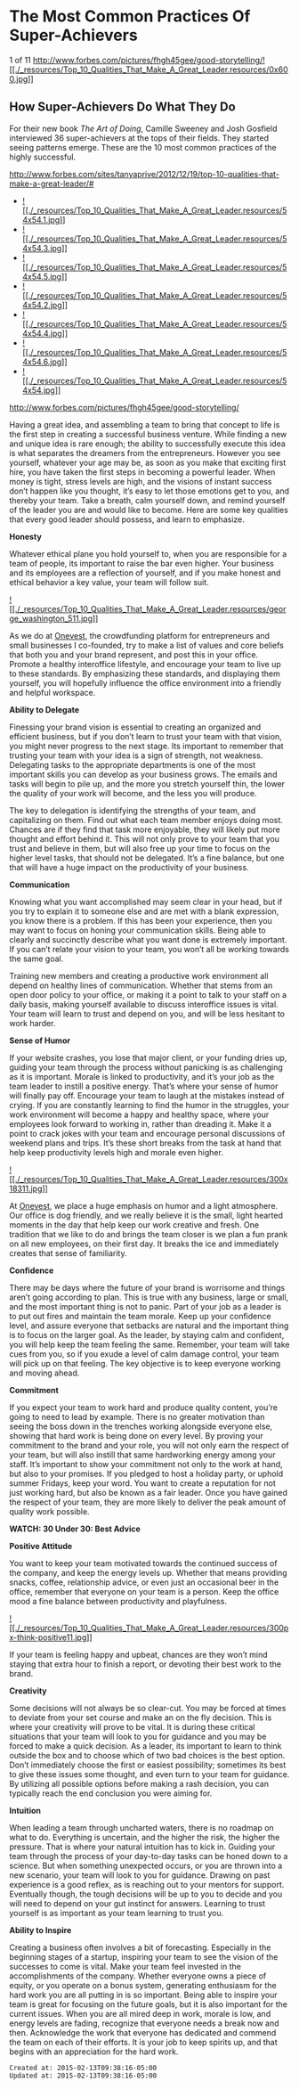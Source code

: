 
# The Most Common Practices Of Super-Achievers

1 of 11
<http://www.forbes.com/pictures/fhgh45gee/good-storytelling/>[![[./_resources/Top_10_Qualities_That_Make_A_Great_Leader.resources/0x600.jpg]]](http://www.forbes.com/pictures/fhgh45gee/how-super-achievers-do-what-they-do/)

## How Super-Achievers Do What They Do

For their new book _The Art of Doing_, Camille Sweeney and Josh Gosfield interviewed 36 super-achievers at the tops of their fields. They started seeing patterns emerge. These are the 10 most common practices of the highly successful.

<http://www.forbes.com/sites/tanyaprive/2012/12/19/top-10-qualities-that-make-a-great-leader/#>

*    [![[./_resources/Top_10_Qualities_That_Make_A_Great_Leader.resources/54x54.1.jpg]]](http://www.forbes.com/pictures/fhgh45gee/how-super-achievers-do-what-they-do/) 
*    [![[./_resources/Top_10_Qualities_That_Make_A_Great_Leader.resources/54x54.3.jpg]]](http://www.forbes.com/pictures/fhgh45gee/good-storytelling/) 
*    [![[./_resources/Top_10_Qualities_That_Make_A_Great_Leader.resources/54x54.5.jpg]]](http://www.forbes.com/pictures/fhgh45gee/dedication-to-a-vision/) 
*    [![[./_resources/Top_10_Qualities_That_Make_A_Great_Leader.resources/54x54.2.jpg]]](http://www.forbes.com/pictures/fhgh45gee/listening-and-remaining-open/) 
*    [![[./_resources/Top_10_Qualities_That_Make_A_Great_Leader.resources/54x54.4.jpg]]](http://www.forbes.com/pictures/fhgh45gee/pursuing-happiness/) 
*    [![[./_resources/Top_10_Qualities_That_Make_A_Great_Leader.resources/54x54.6.jpg]]](http://www.forbes.com/pictures/fhgh45gee/intelligent-persistence/) 
*    [![[./_resources/Top_10_Qualities_That_Make_A_Great_Leader.resources/54x54.jpg]]](http://www.forbes.com/pictures/fhgh45gee/testing-ideas-in-the-market/) 

<http://www.forbes.com/pictures/fhgh45gee/good-storytelling/>

Having a great idea, and assembling a team to bring that concept to life is the first step in creating a successful business venture. While finding a new and unique idea is rare enough; the ability to successfully execute this idea is what separates the dreamers from the entrepreneurs. However you see yourself, whatever your age may be, as soon as you make that exciting first hire, you have taken the first steps in becoming a powerful leader. When money is tight, stress levels are high, and the visions of instant success don’t happen like you thought, it’s easy to let those emotions get to you, and thereby your team. Take a breath, calm yourself down, and remind yourself of the leader you are and would like to become. Here are some key qualities that every good leader should possess, and learn to emphasize.

**Honesty**

Whatever ethical plane you hold yourself to, when you are responsible for a team of people, its important to raise the bar even higher. Your business and its employees are a reflection of yourself, and if you make honest and ethical behavior a key value, your team will follow suit.

[![[./_resources/Top_10_Qualities_That_Make_A_Great_Leader.resources/george_washington_511.jpg]]](http://commons.wikipedia.org/wiki/File:George_Washington_5.jpg)

As we do at [Onevest](https://onevest.com/), the crowdfunding platform for entrepreneurs and small businesses I co-founded, try to make a list of values and core beliefs that both you and your brand represent, and post this in your office. Promote a healthy interoffice lifestyle, and encourage your team to live up to these standards. By emphasizing these standards, and displaying them yourself, you will hopefully influence the office environment into a friendly and helpful workspace.

**Ability to Delegate**

Finessing your brand vision is essential to creating an organized and efficient business, but if you don’t learn to trust your team with that vision, you might never progress to the next stage. Its important to remember that trusting your team with your idea is a sign of strength, not weakness. Delegating tasks to the appropriate departments is one of the most important skills you can develop as your business grows. The emails and tasks will begin to pile up, and the more you stretch yourself thin, the lower the quality of your work will become, and the less you will produce.

The key to delegation is identifying the strengths of your team, and capitalizing on them. Find out what each team member enjoys doing most. Chances are if they find that task more enjoyable, they will likely put more thought and effort behind it. This will not only prove to your team that you trust and believe in them, but will also free up your time to focus on the higher level tasks, that should not be delegated. It’s a fine balance, but one that will have a huge impact on the productivity of your business.

**Communication**

Knowing what you want accomplished may seem clear in your head, but if you try to explain it to someone else and are met with a blank expression, you know there is a problem. If this has been your experience, then you may want to focus on honing your communication skills. Being able to clearly and succinctly describe what you want done is extremely important. If you can’t relate your vision to your team, you won’t all be working towards the same goal.

Training new members and creating a productive work environment all depend on healthy lines of communication. Whether that stems from an open door policy to your office, or making it a point to talk to your staff on a daily basis, making yourself available to discuss interoffice issues is vital. Your team will learn to trust and depend on you, and will be less hesitant to work harder.

**Sense of Humor**

If your website crashes, you lose that major client, or your funding dries up, guiding your team through the process without panicking is as challenging as it is important. Morale is linked to productivity, and it’s your job as the team leader to instill a positive energy. That’s where your sense of humor will finally pay off. Encourage your team to laugh at the mistakes instead of crying. If you are constantly learning to find the humor in the struggles, your work environment will become a happy and healthy space, where your employees look forward to working in, rather than dreading it. Make it a point to crack jokes with your team and encourage personal discussions of weekend plans and trips. It’s these short breaks from the task at hand that help keep productivity levels high and morale even higher.

[![[./_resources/Top_10_Qualities_That_Make_A_Great_Leader.resources/300x18311.jpg]]](http://www.daylife.com/image/0gtVbvz4jqbzo?utm_source=zemanta&utm_medium=p&utm_content=0gtVbvz4jqbzo&utm_campaign=z1)

At [Onevest](http://onevest.com/), we place a huge emphasis on humor and a light atmosphere. Our office is dog friendly, and we really believe it is the small, light hearted moments in the day that help keep our work creative and fresh. One tradition that we like to do and brings the team closer is we plan a fun prank on all new employees, on their first day. It breaks the ice and immediately creates that sense of familiarity.

**Confidence**

There may be days where the future of your brand is worrisome and things aren’t going according to plan. This is true with any business, large or small, and the most important thing is not to panic. Part of your job as a leader is to put out fires and maintain the team morale. Keep up your confidence level, and assure everyone that setbacks are natural and the important thing is to focus on the larger goal. As the leader, by staying calm and confident, you will help keep the team feeling the same. Remember, your team will take cues from you, so if you exude a level of calm damage control, your team will pick up on that feeling. The key objective is to keep everyone working and moving ahead.

**Commitment**

If you expect your team to work hard and produce quality content, you’re going to need to lead by example. There is no greater motivation than seeing the boss down in the trenches working alongside everyone else, showing that hard work is being done on every level. By proving your commitment to the brand and your role, you will not only earn the respect of your team, but will also instill that same hardworking energy among your staff. It’s important to show your commitment not only to the work at hand, but also to your promises. If you pledged to host a holiday party, or uphold summer Fridays, keep your word. You want to create a reputation for not just working hard, but also be known as a fair leader. Once you have gained the respect of your team, they are more likely to deliver the peak amount of quality work possible.

**WATCH: 30 Under 30: Best Advice**

**Positive Attitude**

You want to keep your team motivated towards the continued success of the company, and keep the energy levels up. Whether that means providing snacks, coffee, relationship advice, or even just an occasional beer in the office, remember that everyone on your team is a person. Keep the office mood a fine balance between productivity and playfulness.

[![[./_resources/Top_10_Qualities_That_Make_A_Great_Leader.resources/300px-think-positive11.jpg]]](http://commons.wikipedia.org/wiki/File:Think-positive.jpg)

If your team is feeling happy and upbeat, chances are they won’t mind staying that extra hour to finish a report, or devoting their best work to the brand.

**Creativity**

Some decisions will not always be so clear-cut. You may be forced at times to deviate from your set course and make an on the fly decision. This is where your creativity will prove to be vital. It is during these critical situations that your team will look to you for guidance and you may be forced to make a quick decision. As a leader, its important to learn to think outside the box and to choose which of two bad choices is the best option. Don’t immediately choose the first or easiest possibility; sometimes its best to give these issues some thought, and even turn to your team for guidance. By utilizing all possible options before making a rash decision, you can typically reach the end conclusion you were aiming for.

**Intuition**

When leading a team through uncharted waters, there is no roadmap on what to do. Everything is uncertain, and the higher the risk, the higher the pressure. That is where your natural intuition has to kick in. Guiding your team through the process of your day-to-day tasks can be honed down to a science. But when something unexpected occurs, or you are thrown into a new scenario, your team will look to you for guidance. Drawing on past experience is a good reflex, as is reaching out to your mentors for support. Eventually though, the tough decisions will be up to you to decide and you will need to depend on your gut instinct for answers. Learning to trust yourself is as important as your team learning to trust you.

**Ability to Inspire**

Creating a business often involves a bit of forecasting. Especially in the beginning stages of a startup, inspiring your team to see the vision of the successes to come is vital. Make your team feel invested in the accomplishments of the company. Whether everyone owns a piece of equity, or you operate on a bonus system, generating enthusiasm for the hard work you are all putting in is so important. Being able to inspire your team is great for focusing on the future goals, but it is also important for the current issues. When you are all mired deep in work, morale is low, and energy levels are fading, recognize that everyone needs a break now and then. Acknowledge the work that everyone has dedicated and commend the team on each of their efforts. It is your job to keep spirits up, and that begins with an appreciation for the hard work.

    Created at: 2015-02-13T09:38:16-05:00
    Updated at: 2015-02-13T09:38:16-05:00

